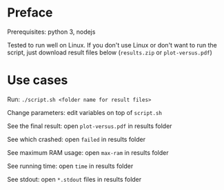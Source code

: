 # Preface

Prerequisites: python 3, nodejs

Tested to run well on Linux.
If you don't use Linux or don't want to run the script, just download result files below (`results.zip` or `plot-versus.pdf`)

# Use cases

Run: `./script.sh <folder name for result files>`

Change parameters: edit variables on top of `script.sh`

See the final result: open `plot-versus.pdf` in results folder

See which crashed: open `failed` in results folder

See maximum RAM usage: open `max-ram` in results folder

See running time: open `time` in results folder

See stdout: open `*.stdout` files in results folder
